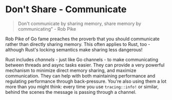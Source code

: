 # Don't Share - Communicate

> Don't communicate by sharing memory, share memory by communicating" - Rob Pike

Rob Pike of Go fame preaches the proverb that you should communicate rather than directly sharing memory. This often applies to Rust, too - although Rust's locking semantics make sharing less dangerous!

Rust includes *channels* - just like Go channels - to make communicating between threads and async tasks easier. They can provide a very powerful mechanism to minimize direct memory sharing, and maximize communication. They can help with both maintaining performance and regulating performance through back-pressure. You're also using them a lot more than you might think: every time you use `tracing::info!` or similar, behind the scenes the message is passing through a channel.
